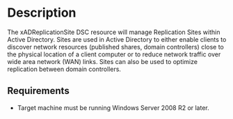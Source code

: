 # Description
The xADReplicationSite DSC resource will manage Replication Sites within Active Directory. Sites are used in Active Directory to either enable clients to discover network resources (published shares, domain controllers) close to the physical location of a client computer or to reduce network traffic over wide area network (WAN) links. Sites can also be used to optimize replication between domain controllers.

## Requirements
* Target machine must be running Windows Server 2008 R2 or later.